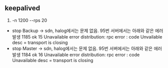 ## keepalived
1. -n 1200 --rps 20
- stop Backup -> sdn, halog에서는 문제 없음.
                 95번 서버에서는 아래와 같은 에러 발생
                 1185 ok
                 15 Unavailable
                 error distribution:
                 rpc error : code Unvailable desc = transport is closing
- stop Master -> sdn, halog에서는 문제 없음.
                 95번 서버에서는 아래와 같은 에러 발생
                 1184 ok
                 16 Unavailable
                 error distribution:
                 rpc error : code Unavailable desc = transport is closing

